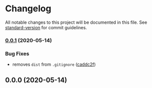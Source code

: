 # Changelog

All notable changes to this project will be documented in this file. See [standard-version](https://github.com/conventional-changelog/standard-version) for commit guidelines.

### [0.0.1](https://github.com/davidroyer/form-fields/compare/v0.0.0...v0.0.1) (2020-05-14)


### Bug Fixes

* removes `dist` from `.gitignore` ([caddc2f](https://github.com/davidroyer/form-fields/commit/caddc2f))



## 0.0.0 (2020-05-14)
